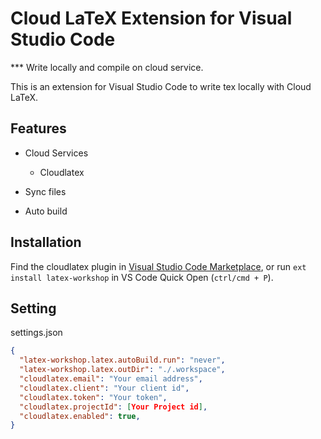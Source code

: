 # Cloud LaTeX Extension for Visual Studio Code
*** Write locally and compile on cloud service.

This is an extension for Visual Studio Code to write tex locally with Cloud LaTeX.


## Features
- Cloud Services
  - Cloudlatex

- Sync files
- Auto build

## Installation
Find the cloudlatex plugin in [Visual Studio Code Marketplace](https://marketplace.visualstudio.com/), or run `ext install latex-workshop` in VS Code Quick Open (`ctrl/cmd + P`).


## Setting

settings.json
```settings.json
{
  "latex-workshop.latex.autoBuild.run": "never",
  "latex-workshop.latex.outDir": "./.workspace",
  "cloudlatex.email": "Your email address",
  "cloudlatex.client": "Your client id",
  "cloudlatex.token": "Your token",
  "cloudlatex.projectId": [Your Project id],
  "cloudlatex.enabled": true,
}
```

